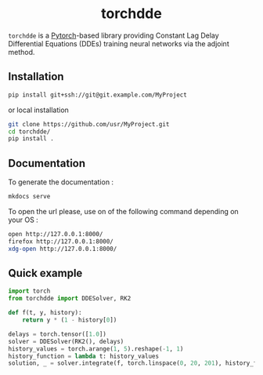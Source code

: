 <h1 align='center'>torchdde</h1>
<!-- <h2 align='center'> Constant lag delay differential equations solver</h2> -->

`torchdde` is a [Pytorch](https://github.com/pytorch/pytorch)-based library providing Constant Lag Delay Differential Equations (DDEs) training neural networks via the adjoint method.

## Installation

```bash
pip install git+ssh://git@git.example.com/MyProject
```

or local installation

```bash
git clone https://github.com/usr/MyProject.git
cd torchdde/
pip install .
```

## Documentation

To generate the documentation :

```bash
mkdocs serve 
```

To open the url please, use on of the following command depending on your OS :

```bash
open http://127.0.0.1:8000/
firefox http://127.0.0.1:8000/
xdg-open http://127.0.0.1:8000/
```

## Quick example

```python
import torch
from torchdde import DDESolver, RK2

def f(t, y, history):
    return y * (1 - history[0])

delays = torch.tensor([1.0])
solver = DDESolver(RK2(), delays)
history_values = torch.arange(1, 5).reshape(-1, 1)
history_function = lambda t: history_values
solution, _ = solver.integrate(f, torch.linspace(0, 20, 201), history_function)

```
